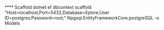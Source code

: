 \*\*\*\* Scaffold
dotnet ef dbcontext scaffold "Host=localhost;Port=5432;Database=Xplore;User ID=postgres;Password=root;" Npgsql.EntityFrameworkCore.postgreSQL -o Models
